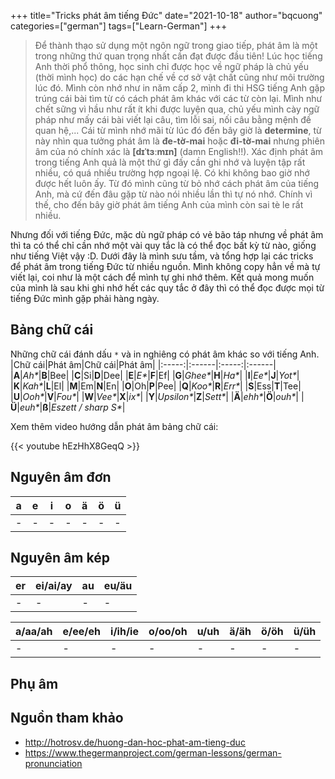 +++
title="Tricks phát âm tiếng Đức"
date="2021-10-18"
author="bqcuong"
categories=["german"]
tags=["Learn-German"]
+++

>Để thành thạo sử dụng một ngôn ngữ trong giao tiếp, phát âm là một trong những thứ quan trọng nhất cần đạt được đầu tiên! Lúc học tiếng Anh thời phổ thông, học sinh chỉ được học về ngữ pháp là chủ yếu (thời mình học) do các hạn chế về cơ sở vật chất cũng như môi trường lúc đó. Mình còn nhớ như in năm cấp 2, mình đi thi HSG tiếng Anh gặp trúng cái bài tìm từ có cách phát âm khác với các từ còn lại. Mình như chết sững vì hầu như rất ít khi được luyện qua, chủ yếu mình cày ngữ pháp như mấy cái bài viết lại câu, tìm lỗi sai, nối câu bằng mệnh đề quan hệ,... Cái từ mình nhớ mãi từ lúc đó đến bây giờ là **determine**, từ này nhìn qua tưởng phát âm là **đe-tờ-mai** hoặc **đi-tờ-mai** nhưng phiên âm của nó chính xác là **[dɪˈtɜːmɪn]** (damn English!!). Xác định phát âm trong tiếng Anh quả là một thứ gì đấy cần ghi nhớ và luyện tập rất nhiều, có quá nhiều trường hợp ngoại lệ. Có khi không bao giờ nhớ được hết luôn ấy. Từ đó mình cũng từ bỏ nhớ cách phát âm của tiếng Anh, mà cứ đến đâu gặp từ nào nói nhiều lần thì tự nó nhớ. Chính vì thế, cho đến bây giờ phát âm tiếng Anh của mình còn sai tè le rất nhiều.

Nhưng đối với tiếng Đức, mặc dù ngữ pháp có vẻ bão táp nhưng về phát âm thì ta có thể chỉ cần nhớ một vài quy tắc là có thể đọc bất kỳ từ nào, giống như tiếng Việt vậy :D. Dưới đây là mình sưu tầm, và tổng hợp lại các tricks để phát âm trong tiếng Đức từ nhiều nguồn. Mình không copy hẳn về mà tự viết lại, coi như là một cách để mình tự ghi nhớ thêm. Kết quả mong muốn của mình là sau khi ghi nhớ hết các quy tắc ở đây thì có thể đọc được mọi từ tiếng Đức mình gặp phải hàng ngày.

## Bảng chữ cái
Những chữ cái đánh dấu `*` và in nghiêng có phát âm khác so với tiếng Anh.
|Chữ cái|Phát âm|Chữ cái|Phát âm|
|:-----:|:------|:-----:|:------|
|**A**|*Ah\**|**B**|Bee|
|**C**|Si|**D**|Dee|
|**E**|*E\**|**F**|Ef|
|**G**|*Ghee\**|**H**|*Ha\**|
|**I**|*Ee\**|**J**|*Yot\**|
|**K**|*Kah\**|**L**|El|
|**M**|Em|**N**|En|
|**O**|Oh|**P**|Pee|
|**Q**|*Koo\**|**R**|*Err\**|
|**S**|Ess|**T**|Tee|
|**U**|*Ooh\**|**V**|*Fou\**|
|**W**|*Vee\**|**X**|*ix\**|
|**Y**|*Upsilon\**|**Z**|*Sett\**|
|**Ä**|*ehh\**|**Ö**|*ouh\**|
|**Ü**|*euh\**|**ß**|*Eszett / sharp S\**|

Xem thêm video hướng dẫn phát âm bảng chữ cái:

{{< youtube hEzHhX8GeqQ >}}

## Nguyên âm đơn

|a|e|i|o|ä|ö|ü|
|-|-|-|-|-|-|-|
|-|-|-|-|-|-|-|

## Nguyên âm kép

|er|ei/ai/ay|au|eu/äu|
|-|-|-|-|
|-|-|-|-|

|a/aa/ah|e/ee/eh|i/ih/ie|o/oo/oh|u/uh|ä/äh|ö/öh|ü/üh|
|-|-|-|-|-|-|-|-|
|-|-|-|-|-|-|-|-|

## Phụ âm

## Nguồn tham khảo
- http://hotrosv.de/huong-dan-hoc-phat-am-tieng-duc
- https://www.thegermanproject.com/german-lessons/german-pronunciation
